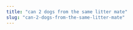 ```yaml
---
title: "can 2 dogs from the same litter mate"
slug: "can-2-dogs-from-the-same-litter-mate"
---
```


